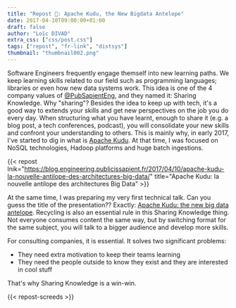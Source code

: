 ```yaml
---
title: "Repost 🔁: Apache Kudu, the New Bigdata Antelope"
date: 2017-04-10T09:00:00+01:00
draft: false
author: "Loïc DIVAD"
extra_css: ["css/post.css"]
tags: ["repost", "fr-link", "distsys"]
thumbnail: "thumbnail002.png"
---
```


Software Engineers frequently engage themself into new learning paths. We keep learning skills related to our field such as programming languages; libraries or even how new data systems work. This idea is one of the 4 company values of [@PubSapientEng](https://twitter.com/PubSapientEng), and they named it: Sharing Knowledge. Why "sharing"? Besides the idea to keep up with tech, it's a good way to extends your skills and get new perspectives on the job you do every day. When structuring what you have learnt, enough to share it (e.g. a blog post, a tech conferences, podcast), you will consolidate your new skills and confront your understanding to others. This is mainly why, in early 2017, I've started to dig in what is [Apache Kudu](https://kudu.apache.org/). At that time, I was focused on NoSQL technologies, Hadoop platforms and huge batch ingestions.

{{< repost 
    lnik="https://blog.engineering.publicissapient.fr/2017/04/10/apache-kudu-la-nouvelle-antilope-des-architectures-big-data/" 
    title="Apache Kudu: la nouvelle antilope des architectures Big Data" >}}
    
At the same time, I was preparing my very first technical talk. Can you guess the title of the presentation?? Exactly: [Apache Kudu: the new big data antelope](/talks/apache-kudu-the-new-big-data-antelope/). Recycling is also an essential rule in this Sharing Knowledge thing. Not everyone consumes content the same way, but by switching format for the same subject, you will talk to a bigger audience and develop more skills. 

For consulting companies, it is essential. It solves two significant problems:

- They need extra motivation to keep their teams learning
- They need the people outside to know they exist and they are interested in cool stuff

That's why Sharing Knowledge is a win-win.

{{< repost-screeds >}} 